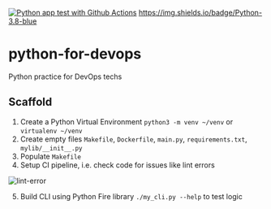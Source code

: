 [![Python app test with Github Actions](https://github.com/RKAnonymous/python-for-devops/actions/workflows/devops.yml/badge.svg)](https://github.com/RKAnonymous/python-for-devops/actions/workflows/devops.yml)
https://img.shields.io/badge/Python-3.8-blue

# python-for-devops
Python practice for DevOps techs

## Scaffold

1. Create a Python Virtual Environment `python3 -m venv ~/venv` or `virtualenv ~/venv`
2. Create empty files `Makefile`, `Dockerfile`, `main.py`, `requirements.txt`, `mylib/__init__.py`
3. Populate `Makefile`
4. Setup CI pipeline, i.e. check code for issues like lint errors

![lint-error](https://user-images.githubusercontent.com/104907216/193566005-29973d8b-57c1-4c53-8e84-ea19e6b298f8.png)

5. Build CLI using Python Fire library `./my_cli.py --help` to test logic
